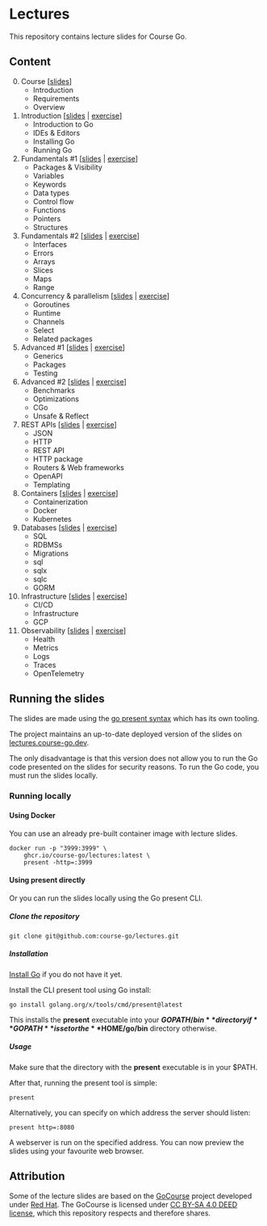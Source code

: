 # Lectures

This repository contains lecture slides for Course Go.

## Content

0. Course [[slides](https://lectures.course-go.dev/00-course.slide)]
    - Introduction
    - Requirements
    - Overview
1. Introduction [[slides](https://lectures.course-go.dev/01-introduction.slide) | [exercise](https://github.com/course-go/exercises/blob/master/01-workspace-and-project-basics/README.md)]
    - Introduction to Go
    - IDEs & Editors
    - Installing Go
    - Running Go
2. Fundamentals #1 [[slides](https://lectures.course-go.dev/02-fundamentals.slide) | [exercise](https://github.com/course-go/exercises/blob/master/02-katas/README.md)]
    - Packages & Visibility
    - Variables
    - Keywords
    - Data types
    - Control flow
    - Functions
    - Pointers
    - Structures
3. Fundamentals #2 [[slides](https://lectures.course-go.dev/03-fundamentals.slide) | [exercise](https://github.com/course-go/exercises/blob/master/03-katas/README.md)]
    - Interfaces
    - Errors
    - Arrays
    - Slices
    - Maps
    - Range
4. Concurrency & parallelism [[slides](https://lectures.course-go.dev/04-concurrency-and-parallelism.slide) | [exercise](https://github.com/course-go/exercises/blob/master/04-concurrency/README.md)]
    - Goroutines
    - Runtime
    - Channels
    - Select
    - Related packages
5. Advanced #1 [[slides](https://lectures.course-go.dev/05-advanced.slide) | [exercise](https://github.com/course-go/exercises/blob/master/05-generics-and-testing/README.md)]
    - Generics
    - Packages
    - Testing
6. Advanced #2 [[slides](https://lectures.course-go.dev/06-advanced.slide) | [exercise](https://github.com/course-go/exercises/blob/master/06-pprof/README.md)]
    - Benchmarks
    - Optimizations
    - CGo
    - Unsafe & Reflect
7. REST APIs [[slides](https://lectures.course-go.dev/07-rest-api.slide) | [exercise](https://github.com/course-go/exercises/blob/master/07-rest-api/README.md)]
    - JSON
    - HTTP
    - REST API
    - HTTP package
    - Routers & Web frameworks
    - OpenAPI
    - Templating
8. Containers [[slides](https://lectures.course-go.dev/08-containers.slide) | [exercise](https://github.com/course-go/exercises/blob/master/08-docker/README.md)]
    - Containerization 
    - Docker
    - Kubernetes
9. Databases [[slides](https://lectures.course-go.dev/09-databases.slide) | [exercise](https://github.com/course-go/exercises/blob/master/09-databases/README.md)]
    - SQL
    - RDBMSs
    - Migrations
    - sql
    - sqlx
    - sqlc
    - GORM
10. Infrastructure [[slides](https://lectures.course-go.dev/10-infrastructure.slide) | [exercise](https://github.com/course-go/exercises/blob/master/10-infrastructure/README.md)]
    - CI/CD
    - Infrastructure
    - GCP
11. Observability [[slides](https://lectures.course-go.dev/11-observability.slide) | [exercise](https://github.com/course-go/exercises/blob/master/11-observability/README.md)]
    - Health
    - Metrics
    - Logs
    - Traces
    - OpenTelemetry

## Running the slides

The slides are made using the [go present syntax](https://pkg.go.dev/golang.org/x/tools/present) which has its own tooling.

The project maintains an up-to-date deployed version of the slides on [lectures.course-go.dev](lectures.course-go.dev).

The only disadvantage is that this version does not allow you to run the Go code presented on the slides for security reasons. 
To run the Go code, you must run the slides locally.

### Running locally

#### Using Docker

You can use an already pre-built container image with lecture slides.

```
docker run -p "3999:3999" \
    ghcr.io/course-go/lectures:latest \
    present -http=:3999
```

#### Using present directly

Or you can run the slides locally using the Go present CLI.

##### Clone the repository

```
git clone git@github.com:course-go/lectures.git
```

##### Installation

[Install Go](https://go.dev/doc/install) if you do not have it yet.

Install the CLI present tool using Go install:

```
go install golang.org/x/tools/cmd/present@latest
```

This installs the **present** executable into your 
**$GOPATH/bin** directory if **GOPATH** is set or the 
**$HOME/go/bin** directory otherwise.

##### Usage

Make sure that the directory with the **present** executable is in your $PATH. 

After that, running the present tool is simple:

```
present
```

Alternatively, you can specify on which address the server should listen:

```
present http=:8080
```

A webserver is run on the specified address. You can now preview the slides using your favourite web browser.

## Attribution

Some of the lecture slides are based on the [GoCourse](https://github.com/RedHatOfficial/GoCourse) 
project developed under [Red Hat](https://github.com/RedHatOfficial). The GoCourse is licensed under 
[CC BY-SA 4.0 DEED license](https://creativecommons.org/licenses/by-sa/4.0/deed.en), which this 
repository respects and therefore shares.

